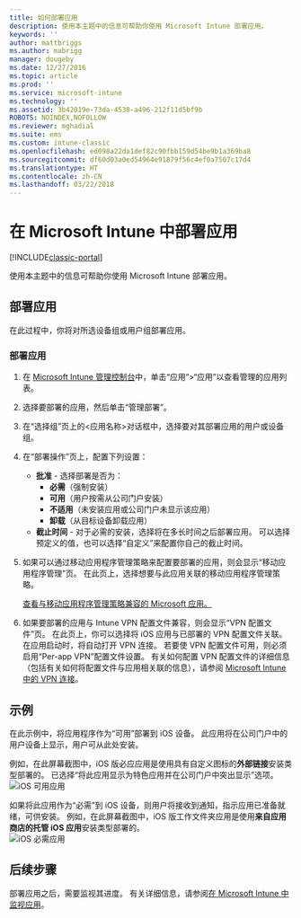 ```yaml
---
title: 如何部署应用
description: 使用本主题中的信息可帮助你使用 Microsoft Intune 部署应用。
keywords: ''
author: mattbriggs
ms.author: mabrigg
manager: dougeby
ms.date: 12/27/2016
ms.topic: article
ms.prod: ''
ms.service: microsoft-intune
ms.technology: ''
ms.assetid: 3b42019e-73da-4538-a496-212f11d5bf9b
ROBOTS: NOINDEX,NOFOLLOW
ms.reviewer: mghadial
ms.suite: ems
ms.custom: intune-classic
ms.openlocfilehash: ed098a22da1def82c90fbb159d54be9b1a369ba8
ms.sourcegitcommit: df60d03a0ed54964e91879f56c4ef0a7507c17d4
ms.translationtype: HT
ms.contentlocale: zh-CN
ms.lasthandoff: 03/22/2018
---
```

# <a name="deploy-apps-in-microsoft-intune"></a>在 Microsoft Intune 中部署应用

[!INCLUDE[classic-portal](../includes/classic-portal.md)]

使用本主题中的信息可帮助你使用 Microsoft Intune 部署应用。


## <a name="deploy-an-app"></a>部署应用
在此过程中，你将对所选设备组或用户组部署应用。

### <a name="to-deploy-an-app"></a>部署应用

1. 在 [Microsoft Intune 管理控制台](https://manage.microsoft.com)中，单击“应用”&gt;“应用”以查看管理的应用列表。

2.  选择要部署的应用，然后单击“管理部署”。

3.  在“选择组”页上的&lt;应用名称&gt;对话框中，选择要对其部署应用的用户或设备组。

4.  在“部署操作”页上，配置下列设置：

    - **批准** - 选择部署是否为：
        - **必需**（强制安装）
        - **可用**（用户按需从公司门户安装）
        - **不适用**（未安装应用或公司门户未显示该应用）
        - **卸载**（从目标设备卸载应用）
    - **截止时间** - 对于必需的安装，选择将在多长时间之后部署应用。 可以选择预定义的值，也可以选择“自定义”来配置你自己的截止时间。

5. 如果可以通过移动应用程序管理策略来配置要部署的应用，则会显示“移动应用程序管理”页。 在此页上，选择想要与此应用关联的移动应用程序管理策略。

    [查看与移动应用程序管理策略兼容的 Microsoft 应用。](https://www.microsoft.com/server-cloud/products/microsoft-intune/partners.aspx)

6. 如果要部署的应用与 Intune VPN 配置文件兼容，则会显示“VPN 配置文件”页。 在此页上，你可以选择将 iOS 应用与已部署的 VPN 配置文件关联。 在应用启动时，将自动打开 VPN 连接。 若要使 VPN 配置文件可用，则必须启用“Per-app VPN”配置文件设置。
 有关如何配置 VPN 配置文件的详细信息（包括有关如何将配置文件与应用相关联的信息），请参阅 [Microsoft Intune 中的 VPN 连接](vpn-connections-in-microsoft-intune.md)。

<!---
>[!TIP]
>If an end user previously installed an iOS app and you now deploy it with a deployment action of **Available**, Intune will automatically begin to manage that app with no further action required by you, or the end-user.
--->

## <a name="example"></a>示例

在此示例中，将应用程序作为“可用”部署到 iOS 设备。
此应用将在公司门户中的用户设备上显示，用户可从此处安装。

例如，在此屏幕截图中，iOS 版必应应用是使用具有自定义图标的**外部链接**安装类型部署的。 已选择“将此应用显示为特色应用并在公司门户中突出显示”选项。  
![iOS 可用应用](./media/available-install-on-iOS.png)

如果将此应用作为“必需”到 iOS 设备，则用户将接收到通知，指示应用已准备就绪，可供安装。 例如，在此屏幕截图中，iOS 版工作文件夹应用是使用**来自应用商店的托管 iOS 应用**安装类型部署的。  
![iOS 必需应用](./media/iOS-Required-install.PNG)

## <a name="next-steps"></a>后续步骤

部署应用之后，需要监视其进度。 有关详细信息，请参阅[在 Microsoft Intune 中监视应用](monitor-apps-in-microsoft-intune.md)。
